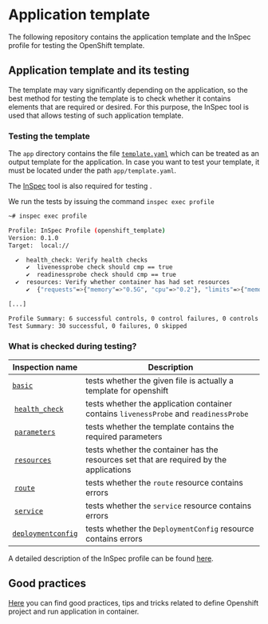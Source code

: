 # Application template

The following repository contains the application template and the InSpec profile for testing the OpenShift template.

## Application template and its testing

The template may vary significantly depending on the application, so the best method for testing the template is to check whether it contains elements that are required or desired.
For this purpose, the InSpec tool is used that allows testing of such application template.

### Testing the template

The `app` directory contains the file [`template.yaml`](app/template.yaml) which can be treated as an output template for the application. In case you want to test your template, it must be located under the path `app/template.yaml`.

The [InSpec](https://www.inspec.io/downloads/) tool is also required for testing .

We run the tests by issuing the command `inspec exec profile` 

```bash
~# inspec exec profile

Profile: InSpec Profile (openshift_template)
Version: 0.1.0
Target:  local://

  ✔  health_check: Verify health checks
     ✔  livenessprobe check should cmp == true
     ✔  readinessprobe check should cmp == true
  ✔  resources: Verify whether container has had set resources
     ✔  {"requests"=>{"memory"=>"0.5G", "cpu"=>"0.2"}, "limits"=>{"memory"=>"0.5G"}} ["requests", "cpu"] should cmp >= 0.1

[...]

Profile Summary: 6 successful controls, 0 control failures, 0 controls skipped
Test Summary: 30 successful, 0 failures, 0 skipped
```

### What is checked during testing?

 Inspection name  | Description
-----------------|-----
 [`basic`](profile/controls/basic.rb) | tests whether the given file is actually a template for openshift
 [`health_check`](profile/controls/health_check.rb) | tests whether the application container contains `livenessProbe` and `readinessProbe`
 [`parameters`](profile/controls/parameters.rb) | tests whether the template contains the required parameters
 [`resources`](profile/controls/resources.rb) | tests whether the container has the resources set that are required by the applications
 [`route`](profile/controls/route.rb) | tests whether the `route` resource contains errors
 [`service`](profile/controls/service.rb) | tests whether the `service` resource contains errors
 [`deploymentconfig`](profile/controls/deploymentconfig.rb) | tests whether the `DeploymentConfig` resource contains errors

A detailed description of the InSpec profile can be found [here](profile/README.md).

## Good practices

[Here](CONTAINER-OS-GUIDE.md) you can find good practices, tips and tricks related to define Openshift project and run application in container. 
